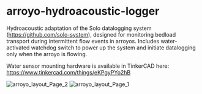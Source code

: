 # arroyo-hydroacoustic-logger
Hydroacoustic adaptation of the Solo datalogging system (https://github.com/solo-system), designed for monitoring bedload transport during intermittent flow events in arroyos. Includes water-activated watchdog switch to power up the system and initiate datalogging only when the arroyo is flowing.

Water sensor mounting hardware is available in TinkerCAD here: https://www.tinkercad.com/things/eKPgyPYo2hB

![arroyo_layout_Page_2](https://user-images.githubusercontent.com/37853570/124715991-cf6c4b00-dec0-11eb-8c7d-adedb91bdf50.png)
![arroyo_layout_Page_1](https://user-images.githubusercontent.com/37853570/124716242-178b6d80-dec1-11eb-8ad5-327f42ec89bc.png)

